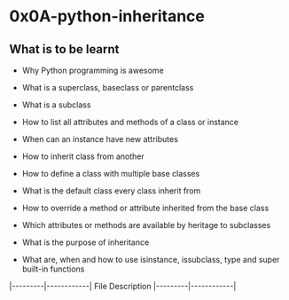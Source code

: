 # 0x0A-python-inheritance

## What is to be learnt

- Why Python programming is awesome

- What is a superclass, baseclass or parentclass

- What is a subclass

- How to list all attributes and methods of a class or instance

- When can an instance have new attributes

- How to inherit class from another

- How to define a class with multiple base classes

- What is the default class every class inherit from

- How to override a method or attribute inherited from the base class

- Which attributes or methods are available by heritage to subclasses

- What is the purpose of inheritance

- What are, when and how to use isinstance, issubclass, type and super built-in functions

|---------|------------|
 File       Description
|---------|------------|

